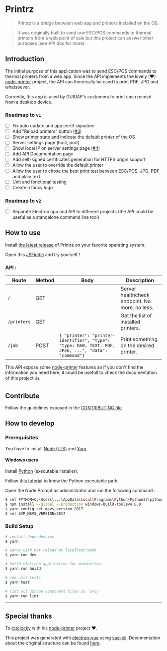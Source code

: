# Printrz

> Printrz is a bridge between web app and printers installed on the OS.

> It was originally built to send raw ESC/POS commands to thermal printers from a web point of sale but this project can answer other purposes (see API doc for more).

## Introduction
The initial purpose of this application was to send ESC/POS commands to thermal printers from a web app.
Since the API implements the lovely (♥) [node-printer](https://github.com/tojocky/node-printer) project, the API can theorically be used to print PDF, JPG and whatsoever.

Currently, this app is used by GUIDAP's customers to print cash receipt from a desktop device.

### Roadmap to `v1`
- [ ] Fix auto update and app certif signature
- [ ] Add "Reload printers" button ([#3](https://github.com/Guidap/printrz/issues/3))
- [ ] Show printer state and indicate the default printer of the OS
- [ ] Server settings page (host, port)
- [ ] Show local IP on server settings page ([#4](https://github.com/Guidap/printrz/issues/4))
- [ ] Add API Documentation page
- [ ] Add self-signed certificates generation for HTTPS origin support
- [ ] Allow the user to override the default printer
- [ ] Allow the user to chose the best print test between ESC/POS, JPG, PDF and plain text
- [ ] Unit and fonctional testing
- [ ] Create a fancy logo

### Roadmap to `v2`
- [ ] Separate Electron app and API to different projects (the API could be useful as a standalone command line tool)

## How to use
Install [the latest release](https://github.com/Guidap/printrz/releases/latest) of Printrz on your favorite operating system.

Open this [JSFiddle](https://jsfiddle.net/3pc1vna5/) and try yourself !

### API :
| Route       | Method | Body                                                                                                                             | Description                                    |
|-------------|--------|----------------------------------------------------------------------------------------------------------------------------------|------------------------------------------------|
| `/`         | GET    |                                                                                                                                  | Server healthcheck endpoint. No more, no less. |
| `/printers` | GET    |                                                                                                                                  | Get the list of installed printers.            |
| `/job`      | POST   | `{ "printer": "printer-identifier", "type": "type: RAW, TEXT, PDF, JPEG, ...", "data": "command"}` | Print something on the desired printer.        |

This API expose some [node-printer](https://github.com/tojocky/node-printer) features so if you don't find the information you need here, it could be usefull to check the documentation of this project 👍.

## Contribute
Follow the guidelines exposed in the [CONTRIBUTING file](https://github.com/Guidap/printrz/blob/master/CONTRIBUTING.md). 

## How to develop
### Prerequisites
You have to install [Node (LTS)](https://nodejs.org/en/) and [Yarn](https://yarnpkg.com/fr/docs/install).

#### Windows users
Install [Python](https://www.python.org/downloads/windows/) (executable installer).

Follow [this tutorial](https://projects.raspberrypi.org/en/projects/using-pip-on-windows/5) to know the Python executable path.

Open the Node Prompt as administrator and run the following command :
```bash
$ set PYTHON=C:\Users\...\AppData\Local\Programs\Python\Python37\python.exe # Change with your own Path
$ npm install --global --production windows-build-tools@4.0.0
$ yarn config set msvs_version 2017
$ set GYP_MSVS_VERSION=2017
```

### Build Setup
``` bash
# install dependencies
$ yarn

# serve with hot reload at localhost:9080
$ yarn run dev

# build electron application for production
$ yarn run build

# run unit tests
$ yarn test

# lint all JS/Vue component files in `src/`
$ yarn run lint
```

---
## Special thanks

To [@tojocky](https://github.com/tojocky) with his [node-printer](https://github.com/tojocky/node-printer) project ❤️.

This project was generated with [electron-vue](https://github.com/SimulatedGREG/electron-vue) using [vue-cli](https://github.com/vuejs/vue-cli). Documentation about the original structure can be found [here](https://simulatedgreg.gitbooks.io/electron-vue/content/index.html).
